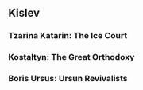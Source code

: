 ## Kislev

### Tzarina Katarin: The Ice Court

### Kostaltyn: The Great Orthodoxy

### Boris Ursus: Ursun Revivalists